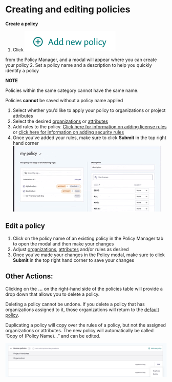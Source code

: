 # Creating and editing policies

**Create a policy**

1. Click ![mceclip0.png](../../.gitbook/assets/mceclip0-27-.png)

from the Policy Manager, and a modal will appear where you can create your policy 2. Set a policy name and a description to help you quickly identify a policy

**NOTE**

Policies within the same category cannot have the same name.

Policies **cannot** be saved without a policy name applied

1. Select whether you’d like to apply your policy to organizations or project attributes
2. Select the desired [organizations](https://support.snyk.io/hc/en-us/articles/360007590198) or [attributes](https://support.snyk.io/hc/en-us/articles/360018220857)
3. Add rules to the policy. [Click here for information on adding license rules](https://support.snyk.io/hc/en-us/articles/360007590258) or [click here for information on adding security rules](https://support.snyk.io/hc/en-us/articles/360014473957)
4. Once you've added your rules, make sure to click **Submit** in the top right hand corner ![](../../.gitbook/assets/screenshot_2020-05-26_at_9.47.26_am.png)

## Edit a policy

1. Click on the policy name of an existing policy in the Policy Manager tab to open the modal and then make your changes
2. Adjust [organizations](https://support.snyk.io/hc/en-us/articles/360007590198), [attributes](https://support.snyk.io/hc/en-us/articles/360018220857) and/or rules as desired
3. Once you've made your changes in the Policy modal, make sure to click **Submit** in the top right hand corner to save your changes

## **Other Actions:**

Clicking on the **...** on the right-hand side of the policies table will provide a drop down that allows you to delete a policy.

Deleting a policy cannot be undone. If you delete a policy that has organizations assigned to it, those organizations will return to the [default policy](https://support.snyk.io/hc/en-us/articles/360007476397).

Duplicating a policy will copy over the rules of a policy, but not the assigned organizations or attributes. The new policy will automatically be called ‘Copy of \(Policy Name\)…” and can be edited.

![](../../.gitbook/assets/screen_shot_2021-08-11_at_2.11.06_pm.png)

